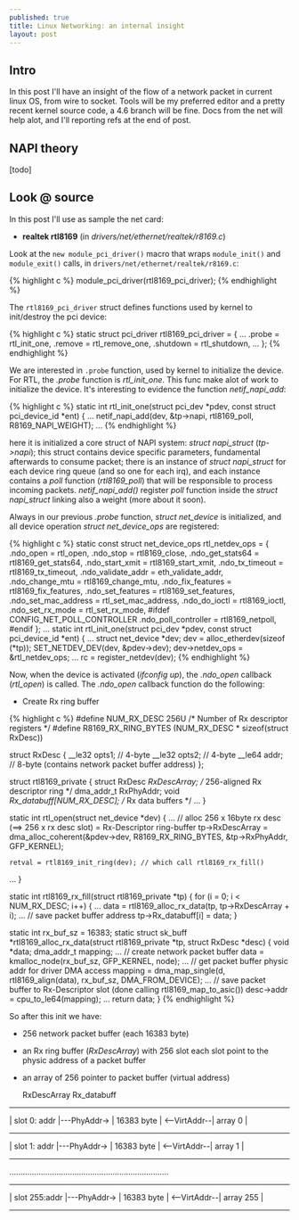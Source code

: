 ```yaml
---
published: true
title: Linux Networking: an internal insight
layout: post
---
```

## Intro

In this post I'll have an insight of the flow of a network packet in current linux OS, from wire to socket.
Tools will be my preferred editor and a pretty recent kernel source code, a 4.6 branch will be fine.
Docs from the net will help alot, and I'll reporting refs at the end of post.

## NAPI theory

[todo]

## Look @ source

In this post I'll use as sample the net card:

* **realtek rtl8169** (in *drivers/net/ethernet/realtek/r8169.c*)

Look at the `new module_pci_driver()` macro that wraps `module_init()` and `module_exit()` calls, in `drivers/net/ethernet/realtek/r8169.c`:

{% highlight c %}
module_pci_driver(rtl8169_pci_driver);
{% endhighlight %}

The `rtl8169_pci_driver` struct defines functions used by kernel to init/destroy the pci device:

{% highlight c %}
static struct pci_driver rtl8169_pci_driver = {
...
	.probe		= rtl_init_one,
	.remove		= rtl_remove_one,
	.shutdown	= rtl_shutdown,
...
};
{% endhighlight %}

We are interested in `.probe` function, used by kernel to initialize the device.<br>
For RTL, the *.probe* function is *rtl_init_one*.
This func make alot of work to initialize the device.
It's interesting to evidence the function *netif_napi_add*:

{% highlight c %}
static int rtl_init_one(struct pci_dev *pdev, const struct pci_device_id *ent)
{
...
netif_napi_add(dev, &tp->napi, rtl8169_poll, R8169_NAPI_WEIGHT);
...
{% endhighlight %}

here it is initialized a core struct of NAPI system: *struct napi_struct* (*tp->napi*);
this struct contains device specific parameters, fundamental afterwards to consume packet;
there is an instance of *struct napi_struct* for each device ring queue (and so one for each irq),
and each instance contains a *poll* function (*rtl8169_poll*) that will be responsible to process
incoming packets.
*netif_napi_add()* register *poll* function inside the *struct napi_struct* linking also a weight (more about it soon).

Always in our previous *.probe* function, *struct net_device* is initialized,
and all device operation *struct net_device_ops* are registered:

{% highlight c %}
static const struct net_device_ops rtl_netdev_ops = {
	.ndo_open		= rtl_open,
	.ndo_stop		= rtl8169_close,
	.ndo_get_stats64	= rtl8169_get_stats64,
	.ndo_start_xmit		= rtl8169_start_xmit,
	.ndo_tx_timeout		= rtl8169_tx_timeout,
	.ndo_validate_addr	= eth_validate_addr,
	.ndo_change_mtu		= rtl8169_change_mtu,
	.ndo_fix_features	= rtl8169_fix_features,
	.ndo_set_features	= rtl8169_set_features,
	.ndo_set_mac_address	= rtl_set_mac_address,
	.ndo_do_ioctl		= rtl8169_ioctl,
	.ndo_set_rx_mode	= rtl_set_rx_mode,
#ifdef CONFIG_NET_POLL_CONTROLLER
	.ndo_poll_controller	= rtl8169_netpoll,
#endif
};
...
static int rtl_init_one(struct pci_dev *pdev, const struct pci_device_id *ent)
{
...
struct net_device *dev;
dev = alloc_etherdev(sizeof (*tp));
SET_NETDEV_DEV(dev, &pdev->dev);
dev->netdev_ops = &rtl_netdev_ops;
...
rc = register_netdev(dev);
{% endhighlight %}


Now, when the device is activated (*ifconfig <dev> up*), the *.ndo_open* callback (*rtl_open*) is called.
The *.ndo_open* callback function do the following:

* Create Rx ring buffer

{% highlight c %}
#define NUM_RX_DESC	256U						/* Number of Rx descriptor registers */
#define R8169_RX_RING_BYTES	(NUM_RX_DESC * sizeof(struct RxDesc))

struct RxDesc {
	__le32 opts1;		// 4-byte
	__le32 opts2;		// 4-byte
	__le64 addr;		// 8-byte (contains network packet buffer address)
};

struct rtl8169_private {
	struct RxDesc *RxDescArray;				/* 256-aligned Rx descriptor ring */
	dma_addr_t RxPhyAddr;
	void *Rx_databuff[NUM_RX_DESC];		/* Rx data buffers */
	...
}

static int rtl_open(struct net_device *dev)
{
...
	// alloc 256 x 16byte rx desc (==> 256 x rx desc slot) = Rx-Descriptor ring-buffer
	tp->RxDescArray = dma_alloc_coherent(&pdev->dev, R8169_RX_RING_BYTES, &tp->RxPhyAddr, GFP_KERNEL);

	retval = rtl8169_init_ring(dev); // which call rtl8169_rx_fill()
...
}

static int rtl8169_rx_fill(struct rtl8169_private *tp)
{
	for (i = 0; i < NUM_RX_DESC; i++) {
	...
		data = rtl8169_alloc_rx_data(tp, tp->RxDescArray + i);
...
		// save packet buffer address
		tp->Rx_databuff[i] = data;
}

static int rx_buf_sz = 16383;
static struct sk_buff *rtl8169_alloc_rx_data(struct rtl8169_private *tp, struct RxDesc *desc)
{
	void *data;
	dma_addr_t mapping;
...
	// create network packet buffer
	data = kmalloc_node(rx_buf_sz, GFP_KERNEL, node);
...
	// get packet buffer physic addr for driver DMA access
	mapping = dma_map_single(d, rtl8169_align(data), rx_buf_sz, DMA_FROM_DEVICE);
...
	// save packet buffer to Rx-Descriptor slot (done calling rtl8169_map_to_asic())
	desc->addr = cpu_to_le64(mapping);
...
	return data;
}
{% endhighlight %}

So after this init we have:
- 256 network packet buffer (each 16383 byte)
- an Rx ring buffer (*RxDescArray*) with 256 slot
		each slot point to the physic address of a packet buffer
- an array of 256 pointer to packet buffer (virtual address)

  RxDescArray                                              Rx_databuff
-----------------             --------------              -------------
| slot 0:  addr |---PhyAddr-> | 16383 byte | <--VirtAddr--| array 0   |
-----------------             --------------              -------------
| slot 1:  addr |---PhyAddr-> | 16383 byte | <--VirtAddr--| array 1   |
-----------------             --------------              -------------
.......................................................................
-----------------             --------------              -------------
| slot 255:addr |---PhyAddr-> | 16383 byte | <--VirtAddr--| array 255 |
-----------------             --------------              -------------